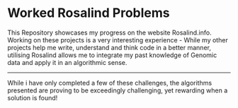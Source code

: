 # Worked Rosalind Problems

This Repository showcases my progress on the website Rosalind.info.
Working on these projects is a very interesting experience - While my other projects help me write, understand and think code in a better manner, utilising Rosalind allows me 
to integrate my past knowledge of Genomic data and apply it in an algorithmic sense.

______________________________________________________________________________________________________

While i have only completed a few of these challenges, the algorithms presented are proving to be exceedingly challenging, yet rewarding when a solution is found!

